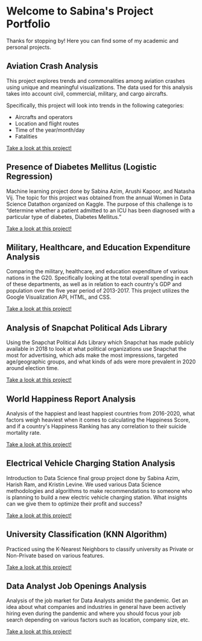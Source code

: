 # Welcome to Sabina's Project Portfolio

Thanks for stopping by! Here you can find some of my academic and personal projects.

## Aviation Crash Analysis

This project explores trends and commonalities among aviation crashes using unique and meaningful visualizations. The data used for this analysis takes into account civil, commercial, military, and cargo aircrafts.  

Specifically, this project will look into trends in the following categories:

- Aircrafts and operators
- Location and flight routes
- Time of the year/month/day
- Fatalities

[Take a look at this project!](https://sabinaazim97.github.io/Aviation-Crash-Analysis/index.html)

## Presence of Diabetes Mellitus (Logistic Regression)

Machine learning project done by Sabina Azim, Arushi Kapoor, and Natasha Vij. The topic for this project was obtained from the annual Women in Data Science Datathon organized on Kaggle. The purpose of this challenge is to “determine whether a patient admitted to an ICU has been diagnosed with a particular type of diabetes, Diabetes Mellitus.”  

[Take a look at this project!](https://sabinaazim97.github.io/Diabetes_Mellitus.html)

## Military, Healthcare, and Education Expenditure Analysis 

Comparing the military, healthcare, and education expenditure of various nations in the G20. Specifically looking at the total overall spending in each of these departments, as well as in relation to each country's GDP and population over the five year period of 2013-2017. This project utilizes the Google Visualization API, HTML, and CSS. 

[Take a look at this project!](https://sabinaazim97.github.io/Spending_Analysis_2021/index.html)

## Analysis of Snapchat Political Ads Library

Using the Snapchat Political Ads Library which Snapchat has made publicly available in 2018 to look at what political organizations use Snapchat the most for advertising, which ads make the most impressions, targeted age/geographic groups, and what kinds of ads were more prevalent in 2020 around election time.

[Take a look at this project!](https://sabinaazim97.github.io/snapchat_political_ads.html)

## World Happiness Report Analysis

Analysis of the happiest and least happiest countries from 2016-2020, what factors weigh heaviest when it comes to calculating the Happiness Score, and if a country's Happiness Ranking has any correlation to their suicide mortality rate.

[Take a look at this project!](https://sabinaazim97.github.io/world_happiness.html)

## Electrical Vehicle Charging Station Analysis 

Introduction to Data Science final group project done by Sabina Azim, Harish Ram, and Kristin Levine. We used various Data Science methodologies and algorithms to make recommendations to someone who is planning to build a new electric vehicle charging station. What insights can we give them to optimize their profit and success? 

[Take a look at this project!](https://sabinaazim97.github.io/EV_analysis.html)

## University Classification (KNN Algorithm) 

Practiced using the K-Nearest Neighbors to classify university as Private or Non-Private based on various features. 

[Take a look at this project!](https://sabinaazim97.github.io/university_classification.html)

## Data Analyst Job Openings Analysis 

Analysis of the job market for Data Analysts amidst the pandemic. Get an idea about what companies and industries in general have been actively hiring even during the pandemic and where you should focus your job search depending on various factors such as location, company size, etc.

[Take a look at this project!](https://sabinaazim97.github.io/job_analysis.html)

